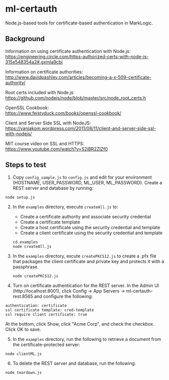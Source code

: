 # ml-certauth

Node.js-based tools for certificate-based authentication in MarkLogic.

## Background

Information on using certificate authentication with Node.js:  
https://engineering.circle.com/https-authorized-certs-with-node-js-315e548354a2#.gxmla9cbi

Information on certificate authorities:  
http://www.davidpashley.com/articles/becoming-a-x-509-certificate-authority/

Root certs included with Node.js:  
https://github.com/nodejs/node/blob/master/src/node_root_certs.h

OpenSSL Cookbook:  
https://www.feistyduck.com/books/openssl-cookbook/

Client and Server Side SSL with NodeJS:  
https://vanjakom.wordpress.com/2011/08/11/client-and-server-side-ssl-with-nodejs/

MIT course video on SSL and HTTPS:  
https://www.youtube.com/watch?v=S2iBR2ZlZf0


## Steps to test

1. Copy `config_sample.js` to `config.js` and edit for your environment (HOSTNAME, USER_PASSWORD, ML_USER, ML_PASSWORD). Create a REST server and database by running:

  `node setup.js`

2. In the `examples` directory, execute `createAll.js` to:

   - Create a certificate authority and associate security credential
   - Create a certificate template
   - Create a host certificate using the security credential and template
   - Create a client certificate using the security credential and template
   ```
   cd examples
   node createAll.js
   ```

3. In the `examples` directory, excute `createPKCS12.js` to create a .pfx file that packages the client certificate and private key and protects it with a passphrase.

   `node createPKCS12.js`

4. Turn on certificate authentication for the REST server. In the Admin UI (http://localhost:8001), click Config -> App Servers -> ml-certauth-rest:8565 and configure the following:
  ```
  authentication: certificate
  ssl certificate template: cred-template
  ssl require client certificate: true
  ```
  At the bottom, click Show, click "Acme Corp", and check the checkbox. Click OK to save.

5. In the `examples` directory,  run the following to retrieve a document from the certificate-protected server:

  `node clientML.js`

6. To delete the REST server and database, run the following:

  `node teardown.js`
